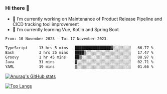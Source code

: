 ### Hi there 👋

- 🔭 I’m currently working on Maintenance of Product Release Pipeline and CICD tracking tool improvement
- 🌱 I’m currently learning Vue, Kotlin and Spring Boot

<!--START_SECTION:waka-->

```txt
From: 10 November 2023 - To: 17 November 2023

TypeScript     13 hrs 5 mins   ████████████████▓░░░░░░░░   66.77 %
Bash           3 hrs 25 mins   ████▒░░░░░░░░░░░░░░░░░░░░   17.47 %
Groovy         1 hr 45 mins    ██▒░░░░░░░░░░░░░░░░░░░░░░   08.97 %
Java           31 mins         ▓░░░░░░░░░░░░░░░░░░░░░░░░   02.71 %
YAML           19 mins         ▒░░░░░░░░░░░░░░░░░░░░░░░░   01.66 %
```

<!--END_SECTION:waka-->

[![Anurag's GitHub stats](https://github-readme-stats.vercel.app/api?username=yunhao981&show_icons=true&theme=solarized-dark)](https://github.com/anuraghazra/github-readme-stats)

[![Top Langs](https://github-readme-stats.vercel.app/api/top-langs/?username=yunhao981&theme=solarized-dark&layout=compact)](https://github.com/anuraghazra/github-readme-stats)

<!--
**yunhao981/yunhao981** is a ✨ _special_ ✨ repository because its `README.md` (this file) appears on your GitHub profile.

Here are some ideas to get you started:

- 🔭 I’m currently working on Maintenance of Release Pipeline and CICD tracking tool improvement
- 🌱 I’m currently learning Vue, Kotlin and Spring Boot
- 👯 I’m looking to collaborate on ...
- 🤔 I’m looking for help with ...
- 💬 Ask me about ...
- 📫 How to reach me: ...
- 😄 Pronouns: ...
- ⚡ Fun fact: ...
-->


